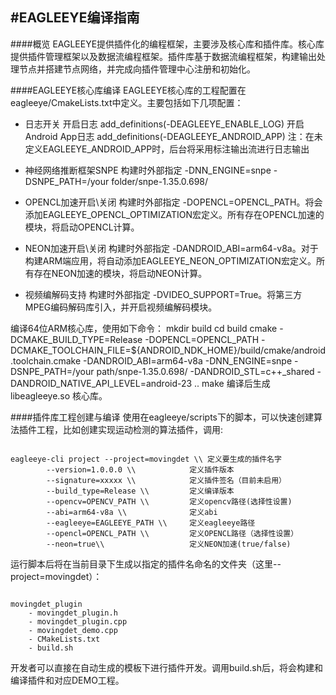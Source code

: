 #EAGLEEYE编译指南
---
####概览
EAGLEEYE提供插件化的编程框架，主要涉及核心库和插件库。核心库提供插件管理框架以及数据流编程框架。插件库基于数据流编程框架，构建输出处理节点并搭建节点网络，并完成向插件管理中心注册和初始化。

####EAGLEEYE核心库编译
EAGLEEYE核心库的工程配置在eagleeye/CmakeLists.txt中定义。主要包括如下几项配置：
* 日志开关
    开启日志
    add_definitions(-DEAGLEEYE_ENABLE_LOG)
    开启Android App日志
    add_definitions(-DEAGLEEYE_ANDROID_APP)
    注：在未定义EAGLEEYE_ANDROID_APP时，后台将采用标注输出流进行日志输出

* 神经网络推断框架SNPE
    构建时外部指定 -DNN_ENGINE=snpe -DSNPE_PATH=/your folder/snpe-1.35.0.698/

* OPENCL加速开启\关闭
    构建时外部指定 -DOPENCL=OPENCL_PATH。将会添加EAGLEEYE_OPENCL_OPTIMIZATION宏定义。所有存在OPENCL加速的模块，将启动OPENCL计算。

* NEON加速开启\关闭
    构建时外部指定 -DANDROID_ABI=arm64-v8a。对于构建ARM端应用，将自动添加EAGLEEYE_NEON_OPTIMIZATION宏定义。所有存在NEON加速的模块，将启动NEON计算。

* 视频编解码支持
    构建时外部指定 -DVIDEO_SUPPORT=True。将第三方MPEG编码解码库引入，并开启视频编解码模块。

编译64位ARM核心库，使用如下命令：
mkdir build
cd build
cmake -DCMAKE_BUILD_TYPE=Release -DOPENCL=OPENCL_PATH -DCMAKE_TOOLCHAIN_FILE=${ANDROID_NDK_HOME}/build/cmake/android.toolchain.cmake -DANDROID_ABI=arm64-v8a -DNN_ENGINE=snpe -DSNPE_PATH=/your path/snpe-1.35.0.698/ -DANDROID_STL=c++_shared -DANDROID_NATIVE_API_LEVEL=android-23 ..
make
编译后生成libeagleeye.so 核心库。

####插件库工程创建与编译
使用在eagleeye/scripts下的脚本，可以快速创建算法插件工程，比如创建实现运动检测的算法插件，调用:

<pre><code>
eagleeye-cli project --project=movingdet \\ 定义要生成的插件名字
        --version=1.0.0.0 \\            定义插件版本
        --signature=xxxxx \\            定义插件签名（目前未启用）
        --build_type=Release \\         定义编译版本
        --opencv=OPENCV_PATH \\         定义opencv路径(选择性设置)
        --abi=arm64-v8a \\              定义abi
        --eagleeye=EAGLEEYE_PATH \\     定义eagleeye路径
        --opencl=OPENCL_PATH \\         定义OPENCL路径（选择性设置）
        --neon=true\\                   定义NEON加速(true/false)
</code></pre>

运行脚本后将在当前目录下生成以指定的插件名命名的文件夹（这里--project=movingdet）：
<pre><code>
movingdet_plugin
    - movingdet_plugin.h
    - movingdet_plugin.cpp
    - movingdet_demo.cpp
    - CMakeLists.txt
    - build.sh
</code></pre>

开发者可以直接在自动生成的模板下进行插件开发。调用build.sh后，将会构建和编译插件和对应DEMO工程。
